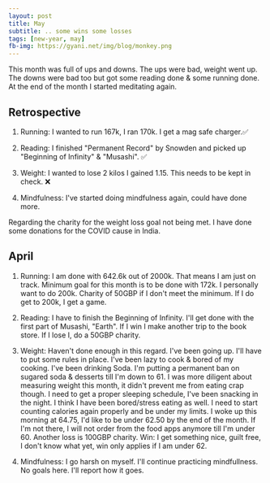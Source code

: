 ```yaml
---
layout: post
title: May
subtitle: .. some wins some losses
tags: [new-year, may]
fb-img: https://gyani.net/img/blog/monkey.png
---
```


This month was full of ups and downs. The ups were bad, weight went up. The downs
were bad too but got some reading done & some running done. At the end of the month
I started meditating again.


## Retrospective

1. Running: I wanted to run 167k, I ran 170k. I get a mag safe charger.✅

2. Reading: I finished "Permanent Record" by Snowden and picked up "Beginning of Infinity" & "Musashi". ✅

3. Weight: I wanted to lose 2 kilos I gained 1.15. This needs to be kept in check. ❌

4. Mindfulness: I've started doing mindfulness again, could have done more.

Regarding the charity for the weight loss goal not being met. I have done some donations for the COVID cause in India.

## April

1. Running: I am done with 642.6k out of 2000k. That means I am just on track. Minimum goal for this month is to be done with 172k. I personally want to do 200k. Charity of 50GBP if I don't meet the minimum. If I do get to 200k, I get a game.

2. Reading: I have to finish the Beginning of Infinity. I'll get done with the first part of Musashi, "Earth". If I win I make another trip to the book store. If I lose I, do a 50GBP charity.

3. Weight: Haven't done enough in this regard. I've been going up. I'll have to put some rules in place. I've been lazy to cook & bored of my cooking. I've been drinking Soda. I'm putting a permanent ban on sugared soda & desserts till I'm down to 61. I was more diligent about measuring weight this month, it didn't prevent me from eating crap though. I need to get a proper sleeping schedule, I've been snacking in the night. I think I have been bored/stress eating as well. I need to start counting calories again properly and be under my limits. I woke up this morning at 64.75, I'd like to be under 62.50 by the end of the month. If I'm not there, I will not order from the food apps anymore till I'm under 60. Another loss is 100GBP charity. Win: I get something nice, guilt free, I don't know what yet, win only applies if I am under 62.

4. Mindfulness: I go harsh on myself. I'll continue practicing mindfullness. No goals here. I'll report how it goes.